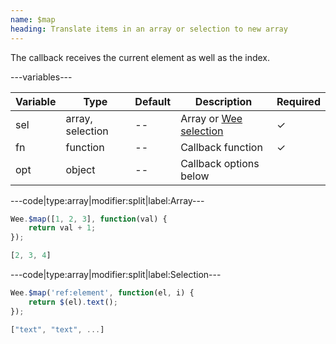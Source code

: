 ```yaml
---
name: $map
heading: Translate items in an array or selection to new array
---
```


The callback receives the current element as well as the index.

---variables---

| Variable | Type | Default | Description | Required |
| -- | -- | -- | -- | -- |
| sel | array, selection | -- | Array or [Wee selection](/script/core#core) | &#10003; |
| fn | function | -- | Callback function | &#10003; |
| opt | object | -- | Callback options below ||

---code|type:array|modifier:split|label:Array---

```javascript
Wee.$map([1, 2, 3], function(val) {
	return val + 1;
});
```

```javascript
[2, 3, 4]
```

---code|type:array|modifier:split|label:Selection---

```javascript
Wee.$map('ref:element', function(el, i) {
	return $(el).text();
});
```

```javascript
["text", "text", ...]
```